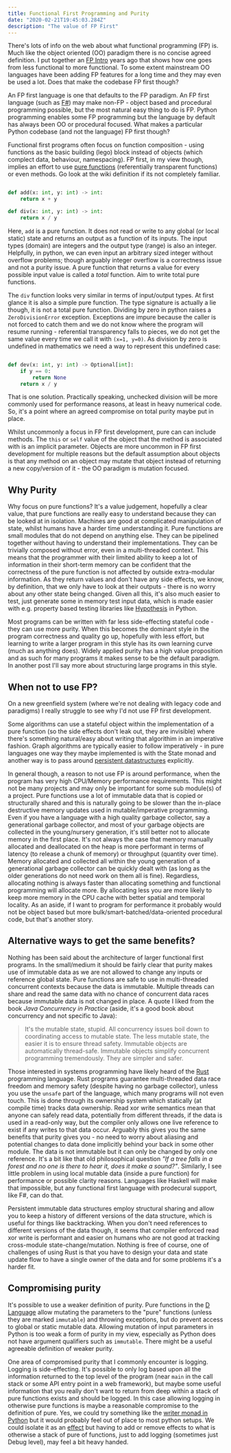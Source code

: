 ```yaml
---
title: Functional First Programming and Purity
date: "2020-02-21T19:45:03.284Z"
description: "The value of FP First"
---
```


There's lots of info on the web about what functional programming (FP) is. Much like the object oriented (OO) paradigm there is no concise agreed definition.
I put together an [FP Intro](https://sublime.is/fp-intro/) years ago that shows how one goes from less functional to
more functional. To some extent mainstream OO languages have been adding FP features for a long time and they may even
be used a lot. Does that make the codebase FP first though?

An FP first language is one that defaults to the FP paradigm. An FP first language (such as [F#](https://fsharp.org/)) may make non-FP -
object based and procedural programming possible, but the most natural easy thing to do is FP. Python programming
enables some FP programming but the language by default has always been OO or procedural focused. What makes a
particular Python codebase (and not the language) FP first though?

Functional first programs often focus on function composition - using functions as the basic building (lego) block
instead of objects (which complect data, behaviour, namespacing). FP first, in my view though, implies an effort to
use [pure functions](https://en.wikipedia.org/wiki/Pure_function) (referentially transparent functions) or even methods. Go look at the wiki definition if its not completely familiar.

```python

def add(x: int, y: int) -> int:
    return x + y

def div(x: int, y: int) -> int:
    return x / y

```

Here, `add` is a pure function. It does not read or write to any global (or local static) state and returns an output
as a function of its inputs. The input types (domain) are integers and the output type (range) is also an integer.
Helpfully, in python, we can even input an arbitrary sized integer without overflow problems; though arguably
integer overflow is a correctness issue and not a purity issue. A pure function that returns a value for every possible
input value is called a *total* function. Aim to write total pure functions.

The `div` function looks very similar in terms of input/output types. At first glance it is also a simple pure function.
The type signature is actually a lie though, it is not a total pure function. Dividing by zero in python raises a
`ZeroDivisionError` exception. Exceptions are impure because the caller is not forced to catch them and we do not know
where the program will resume running - referential transparency falls to pieces, we do not get the same value every
time we call it with `(x=1, y=0)`. As division by zero is undefined in mathematics we need a way to represent this undefined
case:

```python

def dev(x: int, y: int) -> Optional[int]:
    if y == 0:
        return None
    return x / y
```

That is one solution. Practically speaking, unchecked division will be more commonly used for performance reasons, at
least in heavy numerical code. So, it's a point where an agreed compromise on total purity maybe put in place.

Whilst uncommonly a focus in FP first
development, pure can can include methods. The `this` or `self` value of the object that the method is associated
with is an implicit parameter. Objects are more uncommon in FP first development for multiple reasons but the default assumption about objects is that any method on an object may mutate that object instead of returning a new copy/version of it - the OO paradigm is mutation focused.

## Why Purity

Why focus on pure functions? It's a value judgement, hopefully a clear value, that pure functions are really easy to
understand because they can be looked at in isolation. Machines are good at complicated manipulation of state, whilst humans have a harder time understanding it. Pure functions are small modules that do not depend on anything else.
They can be pipelined together without having to understand their implementations. They can be trivially composed
without error, even in a multi-threaded context. This means that the programmer with their limited ability to keep
a lot of information in their short-term memory can be confident that the correctness of the pure function
is not affected by outside extra-modular information. As they return values and don't have any side effects, we know,
by definition, that we only have to look at their outputs - there is no worry about any other state being changed.
Given all this, it's also much easier to test, just generate some in memory test input data, which is made easier with e.g. property based testing libraries like [Hypothesis](https://hypothesis.readthedocs.io/en/latest/) in Python.

Most programs can be written with far less side-effecting stateful code - they can use more purity. When this becomes
the dominant style in the program correctness and quality go up, hopefully with less effort, but learning to write
a larger program in this style has its own learning curve (much as anything does). Widely applied purity has a high
value proposition and as such for many programs it makes sense to be the default paradigm. In another post I'll say more about structuring large programs in this style.

## When not to use FP?

On a new greenfield system (where we're not dealing with legacy code and paradigms) I really struggle to see why I'd
not use FP first development.

Some algorithms can use a stateful object within the implementation
of a pure function (so the side effects don't leak out, they are invisible) where there's something natural/easy about
writing that algorithim in an imperative fashion. Graph algorithms are typically easier to follow imperatively - in
pure languages one way they maybe implemented is with the State monad and another way is to pass around [persistent datastructures](https://en.wikipedia.org/wiki/Persistent_data_structure) explicitly.

In general though, a reason to not use FP is around performance, when the program has very high CPU/Memory performance requirements. This might not be many projects and may only be important for some sub module(s) of a project.
Pure functions use a lot of immutable data that is copied or structurally shared and this is naturally going to
be slower than the in-place destructive memory updates used in mutable/imperative programming. Even if you have a language with a high quality garbage collector, say a generational garbage collector, and most of your garbage objects are collected in the young/nursery generation, it's still better not to allocate memory in the first place. It's not always the
case that memory manually allocated and deallocated on the heap is more performant in terms of latency (to release
a chunk of memory) or throughput (quantity over time). Memory allocated and collected all within the young generation
of a generational garbage collector can be quickly dealt with (as long as the older generations do not need work on them all is fine). Regardless, allocating nothing is always faster than allocating something and functional programming
will allocate more. By allocating less you are more likely to keep more memory in the CPU cache with better spatial and temporal locality. As an aside, if I want to program for performance it probably would not be object based but more
bulk/smart-batched/data-oriented procedural code, but that's another story.

## Alternative ways to get the same benefits?

Nothing has been said about the architecture of larger functional first programs. In the small/medium it should be
fairly clear that purity makes use of immutable data as we are not allowed to change any inputs or reference global state. Pure functions are safe to use in multi-threaded concurrent contexts because the data is immutable. Multiple
threads can share and read the same data with no chance of concurrent data races because immutable data is not
changed in place. A quote I liked from the book *Java Concurrency in Practice* (aside, it's a good book about concurrency and not specific to Java):

> It's the mutable state, stupid. All concurrency issues boil down to coordinating access to mutable state. The less mutable state, the easier it is to ensure thread safety. Immutable objects are automatically thread-safe. Immutable objects simplify concurrent programming tremendously. They are simpler and safer.

Those interested in systems programming have likely heard of the [Rust](http://rust-lang.org/) programming language. Rust programs guarantee
multi-threaded data race freedom and memory safety (despite having no garbage collector), unless you use the `unsafe`
part of the language, which many programs will not even touch. This is done through its ownership system which
statically (at compile time) tracks data ownership. Read xor write semantics mean that anyone can safely read data,
potentially from different threads, if the data is used in a read-only way, but the compiler only allows one live
reference to exist if any writes to that data occur. Arguably this gives you the same benefits that purity gives you -
no need to worry about aliasing and potential changes to data done implicitly behind your back in some other module.
The data is not immutable but it can only be changed by only one reference. It's a bit like that old philosophical question
*"If a tree falls in a forest and no one is there to hear it, does it make a sound?"*. Similarly, I see little problem
in using local mutable data (inside a pure function) for performance or possible clarity reasons. Languages like
Haskell will make that impossible, but any functional first language with prodecural support, like F#, can do that.

Persistent immutable data structures employ structural sharing and allow you to keep a history of different versions
of the data structure, which is useful for things like backtracking. When you don't need references to different
versions of the data though, it seems that compiler enforced read xor write is performant and easier on humans who are
not good at tracking cross-module state-change/mutation. Nothing is free of course, one of challenges of using Rust is
that you have to design your data and state update flow to have a single owner of the data and for some problems it's a harder fit.


## Compromising purity

It's possible to use a weaker definition of purity. Pure functions in the [D Language](https://dlang.org/spec/function.html#pure-functions) allow mutating the parameters to the "pure" functions (unless they are
marked `immutable`) and throwing exceptions, but do prevent access to global or static mutable data. Allowing mutation
of input parameters in Python is too weak a form of purity in my view, especially as Python does not
have argument qualifiers such as `immutable`. There might be a useful agreeable definition of weaker purity.

One area of compromised purity that I commonly encounter is logging. Logging is side-effecting. It's possible to only
log based upon all the information returned to the top level of the program (near `main` in the call stack or some
API entry point in a web framework), but maybe some useful information that you really don't want to return from
deep within a stack of pure functions exists and should be logged. In this case allowing logging in otherwise pure
functions is maybe a reasonable compromise to the definition of pure. Yes, we could try something like the [writer monad
in Python](https://bitbucket.org/jason_delaat/pymonad/src/master/pymonad/Writer.py) but it would probably feel out
of place to most python setups. We could isolate it as an [effect](https://github.com/python-effect/effect) but having
to add or remove effects to what is otherwise a stack of pure of functions, just to add logging (sometimes just Debug level), may feel a bit heavy handed.

